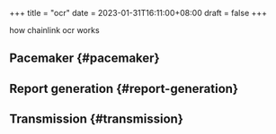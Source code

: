 +++
title = "ocr"
date = 2023-01-31T16:11:00+08:00
draft = false
+++

how chainlink ocr works


## Pacemaker {#pacemaker}


## Report generation {#report-generation}


## Transmission {#transmission}
